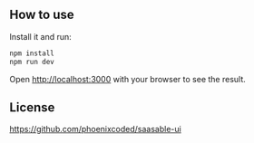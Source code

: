 
## How to use

Install it and run:

```bash
npm install
npm run dev
```

Open [http://localhost:3000](http://localhost:3000) with your browser to see the result.

## License
https://github.com/phoenixcoded/saasable-ui